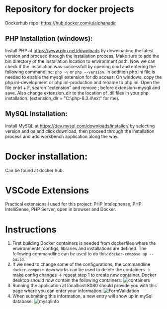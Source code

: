 # Repository for docker projects

Dockerhub repo: https://hub.docker.com/u/alphanadir

## PHP Installation (windows):

Install PHP at https://www.php.net/downloads by downloading the latest version and proceed through the installation process. Make sure to add the bin directory of the installation location to environment path. Now we can check if the installation was successfull by opening cmd and entering the following commandline:
```php -v``` or ```php --version```. In addition php.ini file is needed to enable the mysqli extension for db access. On windows, copy the php.ini-development or php.ini-production and rename to php.ini. Open the file cntrl + F, search "extension" and remove ; before extension=mysqli and save. Also change extension_dir to the location of .dll files in your php installation. (extension_dir = "C:\php-8.3.4\ext" for me).

## MySQL Installation:

Install MySQL at https://dev.mysql.com/downloads/installer/ by selecting version and os and click download, then proceed through the installation process and add workbench application along the way. 

# Docker installation: 

Can be found at docker hub.

# VSCode Extensions

Practical extensions I used for this project: PHP Intelephense, PHP IntelliSense, PHP Server, open in browser and Docker.

# Instructions

1. First building Docker containers is needed from dockerfiles where the environments, configs, libraries and installations are defined. The following commandline can be used to do this: ```docker-compose up --build```.
2. If we need to change some of the configurations, the commandline ```docker-compose down``` works can be used to delete the containers -> make config changes -> repeat step 1 to create new container. Docker desktop should now contain the following containers: ![containers](https://github.com/h591304/FormValid_dockerized/assets/61086707/1eaa1303-4e98-4228-be14-b42306b910eb)
4. Running the application at localhost:8080 should provide you with this page where you can enter your information: ![FormValidation](https://github.com/h591304/FormValid_dockerized/assets/61086707/6a6d0117-16db-4be5-8e4a-95451dbe1688)
5. When submitting this information, a new entry will show up in mySql database: ![mysqlinfo](https://github.com/h591304/FormValid_dockerized/assets/61086707/41ae385c-1a83-41c9-bc13-b7ceb984703f)
